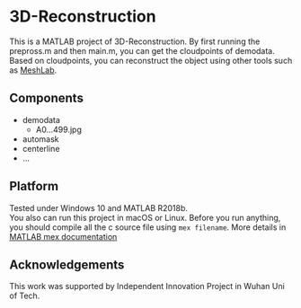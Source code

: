 # 3D-Reconstruction
This is a MATLAB project of 3D-Reconstruction. By first running the prepross.m and then main.m, you can get the cloudpoints of demodata. Based on cloudpoints, you can reconstruct the object using other tools such as [MeshLab](http://www.meshlab.net/).

## Components
- demodata
  * A0...499.jpg
- automask
- centerline
- ...

## Platform
Tested under Windows 10 and MATLAB R2018b.<br>
You also can run this project in macOS or Linux. Before you run anything, you should compile all the c source file using `mex filename`. More details in [MATLAB mex documentation](https://ww2.mathworks.cn/help/matlab/ref/mex.html?lang=en)

## Acknowledgements
This work was supported by Independent Innovation Project in Wuhan Uni of Tech.